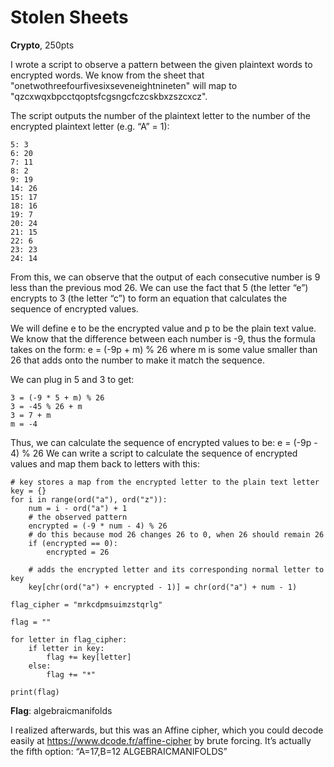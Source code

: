 # Stolen Sheets
**Crypto**, 250pts

I wrote a script to observe a pattern between the given plaintext words to encrypted words. We know from the sheet that "onetwothreefourfivesixseveneightnineten" will map to "qzcxwqxbpcctqoptsfcgsngcfczcskbxzszcxcz".

The script outputs the number of the plaintext letter to the number of the encrypted plaintext letter (e.g. “A” = 1):
```
5: 3
6: 20
7: 11
8: 2
9: 19
14: 26
15: 17
18: 16
19: 7
20: 24
21: 15
22: 6
23: 23
24: 14
```
From this, we can observe that the output of each consecutive number is 9 less than the previous mod 26. We can use the fact that 5 (the letter “e”) encrypts to 3 (the letter “c”) to form an equation that calculates the sequence of encrypted values.

We will define e to be the encrypted value and p to be the plain text value.
We know that the difference between each number is -9, thus the formula takes on the form:
e = (-9p + m) % 26
where m is some value smaller than 26 that adds onto the number to make it match the sequence.

We can plug in 5 and 3 to get:
```
3 = (-9 * 5 + m) % 26 
3 = -45 % 26 + m
3 = 7 + m
m = -4
```
Thus, we can calculate the sequence of encrypted values to be:
e = (-9p - 4) % 26
We can write a script to calculate the sequence of encrypted values and map them back to letters with this:
```
# key stores a map from the encrypted letter to the plain text letter
key = {}
for i in range(ord("a"), ord("z")):
	num = i - ord("a") + 1
	# the observed pattern
	encrypted = (-9 * num - 4) % 26
	# do this because mod 26 changes 26 to 0, when 26 should remain 26
	if (encrypted == 0):
		encrypted = 26

	# adds the encrypted letter and its corresponding normal letter to key
	key[chr(ord("a") + encrypted - 1)] = chr(ord("a") + num - 1)

flag_cipher = "mrkcdpmsuimzstqrlg"

flag = ""

for letter in flag_cipher:
	if letter in key:
		flag += key[letter]
	else:
		flag += "*"

print(flag)
```

**Flag**: algebraicmanifolds

I realized afterwards, but this was an Affine cipher, which you could decode easily at https://www.dcode.fr/affine-cipher by brute forcing. It’s actually the fifth option: “A=17,B=12	ALGEBRAICMANIFOLDS”
